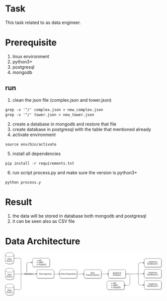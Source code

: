 # Task
This task related to as data engineer. 

# Prerequisite
1. linux environment
2. python3+
3. postgresql
4. mongodb


## run
1. clean the json file (complex.json and tower.json)
```
grep -v '^/' complex.json > new_complex.json
grep -v '^/' tower.json > new_tower.json
```
2. create a database in mongodb and restore that file
3. create database in postgresql with the table that mentioned already
4. activate environment
```
source env/bin/activate
```
5. install all dependencies
```
pip install -r requirements.txt
```
6. run script process.py and make sure the version is python3+
```
python process.y
```

# Result
1. the data will be stored in database both mongodb and postgresql
2. it can be seen also as CSV file


# Data Architecture
![](data_architecture.jpg)

